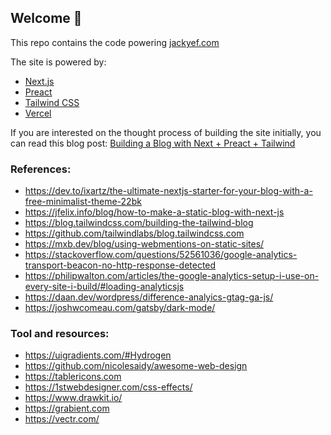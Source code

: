 ## Welcome 👋
This repo contains the code powering [jackyef.com](https://jackyef.com)

The site is powered by:
- [Next.js](https://nextjs.org/)
- [Preact](https://preactjs.com)
- [Tailwind CSS](https://tailwindcss.com/)
- [Vercel](https://vercel.com)

If you are interested on the thought process of building the site initially, you can read this blog post: [Building a Blog with Next + Preact + Tailwind](https://jackyef.com/posts/building-a-blog-with-next-preact-tailwind)

### References:
- https://dev.to/ixartz/the-ultimate-nextjs-starter-for-your-blog-with-a-free-minimalist-theme-22bk
- https://jfelix.info/blog/how-to-make-a-static-blog-with-next-js
- https://blog.tailwindcss.com/building-the-tailwind-blog
- https://github.com/tailwindlabs/blog.tailwindcss.com
- https://mxb.dev/blog/using-webmentions-on-static-sites/
- https://stackoverflow.com/questions/52561036/google-analytics-transport-beacon-no-http-response-detected
- https://philipwalton.com/articles/the-google-analytics-setup-i-use-on-every-site-i-build/#loading-analyticsjs
- https://daan.dev/wordpress/difference-analyics-gtag-ga-js/
- https://joshwcomeau.com/gatsby/dark-mode/

### Tool and resources:
- https://uigradients.com/#Hydrogen
- https://github.com/nicolesaidy/awesome-web-design
- https://tablericons.com
- https://1stwebdesigner.com/css-effects/
- https://www.drawkit.io/
- https://grabient.com
- https://vectr.com/

